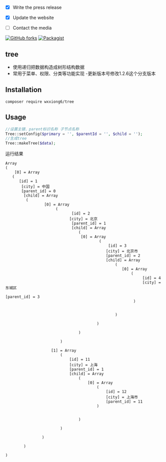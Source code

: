 - [x] Write the press release
- [X] Update the website
- [ ] Contact the media


[![GitHub forks](https://img.shields.io/github/forks/wxxiong6/tree.svg)](https://github.com/wxxiong6/tree/network)
[![Packagist](https://img.shields.io/packagist/v/wxxiong6/tree.svg?style=plastic)]()

## tree
- 使用递归把数据构造成树形结构数据
- 常用于菜单、权限、分类等功能实现
-更新版本号修改1.2.6这个分支版本
  
## Installation
```shell
composer require wxxiong6/tree
```


## Usage
```PHP
//设置主键、parent标识名称 子节点名称
Tree::setConfig($primary = '', $parentId = '', $child = '');
//生成tree
Tree::makeTree($data);
```

运行结果

``` 
Array
(
    [0] = Array
   (
      [id] = 1
       [city] = 中国
       [parent_id] = 0
        [child] = Array
         (
                 [0] = Array
                      (
                             [id] = 2
                            [city] = 北京
                             [parent_id] = 1
                             [child] = Array
                                (
                                 [0] = Array
                                         (
                                             [id] = 3
                                            [city] = 北京市
                                            [parent_id] = 2
                                            [child] = Array
                                                (
                                                   [0] = Array
                                                       (
                                                            [id] = 4
                                                            [city] = 东城区
                                                            [parent_id] = 3
                                                        )

                                                   
                                                )

                                        )

                                )

                        )

                    [1] = Array
                        (
                            [id] = 11
                            [city] = 上海
                            [parent_id] = 1
                            [child] = Array
                                (
                                    [0] = Array
                                        (
                                            [id] = 12
                                            [city] = 上海市
                                            [parent_id] = 11
                                        )


                                )

                        )

                )

        )

)
```
